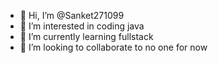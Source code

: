 - 👋 Hi, I’m @Sanket271099
- 👀 I’m interested in coding java
- 🌱 I’m currently learning fullstack
- 💞️ I’m looking to collaborate to no one for now


<!---
Sanket271099/Sanket271099 is a ✨ special ✨ repository because its `README.md` (this file) appears on your GitHub profile.
You can click the Preview link to take a look at your changes.
--->
